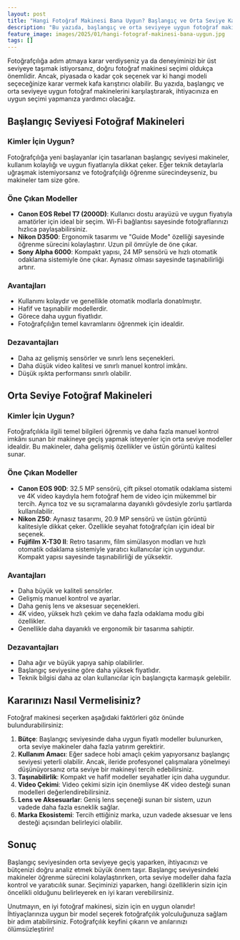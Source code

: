 ```yaml
---
layout: post
title: "Hangi Fotoğraf Makinesi Bana Uygun? Başlangıç ve Orta Seviye Karşılaştırması"
description: "Bu yazıda, başlangıç ve orta seviyeye uygun fotoğraf makinelerini karşılaştırarak, ihtiyacınıza en uygun seçimi yapmanıza yardımcı olacağız."
feature_image: images/2025/01/hangi-fotograf-makinesi-bana-uygun.jpg
tags: []
---
```


Fotoğrafçılığa adım atmaya karar verdiyseniz ya da deneyiminizi bir üst seviyeye taşımak istiyorsanız, doğru fotoğraf makinesi seçimi oldukça önemlidir. Ancak, piyasada o kadar çok seçenek var ki hangi modeli seçeceğinize karar vermek kafa karıştırıcı olabilir. Bu yazıda, başlangıç ve orta seviyeye uygun fotoğraf makinelerini karşılaştırarak, ihtiyacınıza en uygun seçimi yapmanıza yardımcı olacağız.

<!--more-->

## Başlangıç Seviyesi Fotoğraf Makineleri

### Kimler İçin Uygun?

Fotoğrafçılığa yeni başlayanlar için tasarlanan başlangıç seviyesi makineler, kullanım kolaylığı ve uygun fiyatlarıyla dikkat çeker. Eğer teknik detaylarla uğraşmak istemiyorsanız ve fotoğrafçılığı öğrenme sürecindeyseniz, bu makineler tam size göre.

### Öne Çıkan Modeller

- **Canon EOS Rebel T7 (2000D)**: Kullanıcı dostu arayüzü ve uygun fiyatıyla amatörler için ideal bir seçim. Wi-Fi bağlantısı sayesinde fotoğraflarınızı hızlıca paylaşabilirsiniz.
- **Nikon D3500**: Ergonomik tasarımı ve "Guide Mode" özelliği sayesinde öğrenme sürecini kolaylaştırır. Uzun pil ömrüyle de öne çıkar.
- **Sony Alpha 6000**: Kompakt yapısı, 24 MP sensörü ve hızlı otomatik odaklama sistemiyle öne çıkar. Aynasız olması sayesinde taşınabilirliği artırır.

### Avantajları

- Kullanımı kolaydır ve genellikle otomatik modlarla donatılmıştır.
- Hafif ve taşınabilir modellerdir.
- Görece daha uygun fiyatlıdır.
- Fotoğrafçılığın temel kavramlarını öğrenmek için idealdir.

### Dezavantajları

- Daha az gelişmiş sensörler ve sınırlı lens seçenekleri.
- Daha düşük video kalitesi ve sınırlı manuel kontrol imkânı.
- Düşük ışıkta performansı sınırlı olabilir.

## Orta Seviye Fotoğraf Makineleri

### Kimler İçin Uygun?

Fotoğrafçılıkla ilgili temel bilgileri öğrenmiş ve daha fazla manuel kontrol imkânı sunan bir makineye geçiş yapmak isteyenler için orta seviye modeller idealdir. Bu makineler, daha gelişmiş özellikler ve üstün görüntü kalitesi sunar.

### Öne Çıkan Modeller

- **Canon EOS 90D**: 32.5 MP sensörü, çift piksel otomatik odaklama sistemi ve 4K video kaydıyla hem fotoğraf hem de video için mükemmel bir tercih. Ayrıca toz ve su sıçramalarına dayanıklı gövdesiyle zorlu şartlarda kullanılabilir.
- **Nikon Z50**: Aynasız tasarımı, 20.9 MP sensörü ve üstün görüntü kalitesiyle dikkat çeker. Özellikle seyahat fotoğrafçıları için ideal bir seçenek.
- **Fujifilm X-T30 II**: Retro tasarımı, film simülasyon modları ve hızlı otomatik odaklama sistemiyle yaratıcı kullanıcılar için uygundur. Kompakt yapısı sayesinde taşınabilirliği de yüksektir.

### Avantajları

- Daha büyük ve kaliteli sensörler.
- Gelişmiş manuel kontrol ve ayarlar.
- Daha geniş lens ve aksesuar seçenekleri.
- 4K video, yüksek hızlı çekim ve daha fazla odaklama modu gibi özellikler.
- Genellikle daha dayanıklı ve ergonomik bir tasarıma sahiptir.

### Dezavantajları

- Daha ağır ve büyük yapıya sahip olabilirler.
- Başlangıç seviyesine göre daha yüksek fiyatlıdır.
- Teknik bilgisi daha az olan kullanıcılar için başlangıçta karmaşık gelebilir.

## Kararınızı Nasıl Vermelisiniz?

Fotoğraf makinesi seçerken aşağıdaki faktörleri göz önünde bulundurabilirsiniz:

1. **Bütçe**: Başlangıç seviyesinde daha uygun fiyatlı modeller bulunurken, orta seviye makineler daha fazla yatırım gerektirir.
2. **Kullanım Amacı**: Eğer sadece hobi amaçlı çekim yapıyorsanız başlangıç seviyesi yeterli olabilir. Ancak, ileride profesyonel çalışmalara yönelmeyi düşünüyorsanız orta seviye bir makineyi tercih edebilirsiniz.
3. **Taşınabilirlik**: Kompakt ve hafif modeller seyahatler için daha uygundur.
4. **Video Çekimi**: Video çekimi sizin için önemliyse 4K video desteği sunan modelleri değerlendirebilirsiniz.
5. **Lens ve Aksesuarlar**: Geniş lens seçeneği sunan bir sistem, uzun vadede daha fazla esneklik sağlar.
6. **Marka Ekosistemi**: Tercih ettiğiniz marka, uzun vadede aksesuar ve lens desteği açısından belirleyici olabilir.

## Sonuç

Başlangıç seviyesinden orta seviyeye geçiş yaparken, ihtiyacınızı ve bütçenizi doğru analiz etmek büyük önem taşır. Başlangıç seviyesindeki makineler öğrenme sürecini kolaylaştırırken, orta seviye modeller daha fazla kontrol ve yaratıcılık sunar. Seçiminizi yaparken, hangi özelliklerin sizin için öncelikli olduğunu belirleyerek en iyi kararı verebilirsiniz.

Unutmayın, en iyi fotoğraf makinesi, sizin için en uygun olanıdır! İhtiyaçlarınıza uygun bir model seçerek fotoğrafçılık yolculuğunuza sağlam bir adım atabilirsiniz. Fotoğrafçılık keyfini çıkarın ve anılarınızı ölümsüzleştirin!